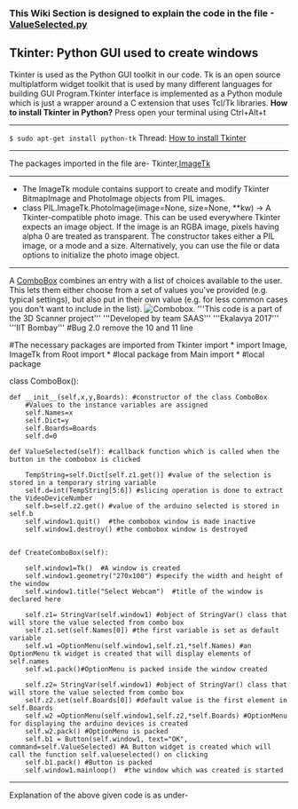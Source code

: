 ### This Wiki Section is designed to explain the code in the file -[ValueSelected.py](https://github.com/animeshsrivastava24/3D-SCANNER-IITB/blob/master/ValueSelected.py)
## Tkinter: Python GUI used to create windows
Tkinter is used as the Python GUI toolkit in our code. Tk is an open source multiplatform widget toolkit that is used by many different languages for building GUI Program.Tkinter interface is implemented as a Python module which is just a wrapper around a C extension that uses Tcl/Tk libraries.
**How to install Tkinter in Python?**
Press open your terminal using Ctrl+Alt+t
***
`$ sudo apt-get install python-tk`
Thread: [How to install Tkinter](https://stackoverflow.com/questions/26702119/installing-tkinter-on-ubuntu-14-04)
***
The packages imported in the file are-
Tkinter,[ImageTk](http://pillow.readthedocs.io/en/3.1.x/reference/ImageTk.html)
***
* The ImageTk module contains support to create and modify Tkinter BitmapImage and PhotoImage objects from PIL images.
*  class PIL.ImageTk.PhotoImage(image=None, size=None, **kw) -> A Tkinter-compatible photo image. This can be used everywhere Tkinter expects an image object. If the image is an RGBA image, pixels having alpha 0 are treated as transparent. The constructor takes either a PIL image, or a mode and a size. Alternatively, you can use the file or data options to initialize the photo image object.
***
A [ComboBox](#) combines an entry with a list of choices available to the user. This lets them either choose from a set of values you've provided (e.g. typical settings), but also put in their own value (e.g. for less common cases you don't want to include in the list).
![Combobox](http://www.tkdocs.com/images/w_combobox_all.png).
'''This code is a part of the 3D Scanner project'''
'''Developed by team SAAS'''
'''Ekalavya 2017'''
'''IIT Bombay'''
#Bug 2.0 remove the 10 and 11 line

#The necessary packages are imported
from Tkinter import *
import Image, ImageTk
from Root import * #local package
from Main import * #local package


class ComboBox():
	
	def __init__(self,x,y,Boards): #constructor of the class ComboBox		
		#Values to the instance variables are assigned
		self.Names=x
		self.Dict=y
		self.Boards=Boards
		self.d=0
		
	def ValueSelected(self): #callback function which is called when the button in the combobox is clicked
		
		TempString=self.Dict[self.z1.get()] #value of the selection is stored in a temporary string variable
		self.d=int(TempString[5:6]) #slicing operation is done to extract the VideoDeviceNumber
		self.b=self.z2.get() #value of the arduino selected is stored in self.b
		self.window1.quit()	 #the combobox window is made inactive 
		self.window1.destroy() #the combobox window is destroyed
		
				
	def CreateComboBox(self):
		
		self.window1=Tk()  #A window is created
		self.window1.geometry("270x100") #specify the width and height of the window
		self.window1.title("Select Webcam")  #title of the window is declared here
		
		self.z1= StringVar(self.window1) #object of StringVar() class that will store the value selected from combo box
		self.z1.set(self.Names[0]) #the first variable is set as default variable
		self.w1 =OptionMenu(self.window1,self.z1,*self.Names) #an OptionMenu tk widget is created that will display elements of self.names
		self.w1.pack()#OptionMenu is packed inside the window created
		
		self.z2= StringVar(self.window1) #object of StringVar() class that will store the value selected from combo box
		self.z2.set(self.Boards[0]) #default value is the first element in self.Boards
		self.w2 =OptionMenu(self.window1,self.z2,*self.Boards) #OptionMenu for displaying the arduino devices is created
		self.w2.pack() #OptionMenu is packed
		self.b1 = Button(self.window1, text="OK", command=self.ValueSelected) #A Button widget is created which will call the function self.valueselected() on clicking
		self.b1.pack() #Button is packed
		self.window1.mainloop()  #the window which was created is started

		
***
Explanation of the above given code is as under-